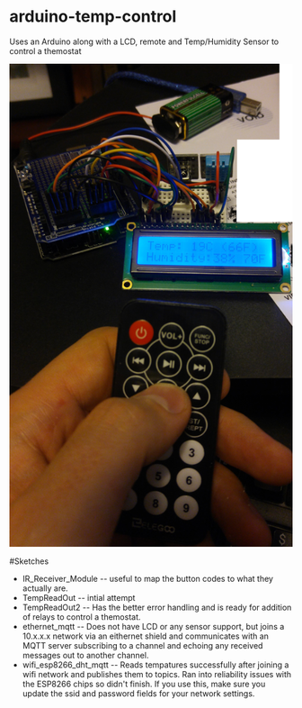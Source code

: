# arduino-temp-control
Uses an Arduino along with a LCD, remote and Temp/Humidity Sensor to control a themostat


<img src="https://github.com/neogeek83/arduino-temp-control/blob/master/TempReadOut2/20161226_224157.png?raw=true" />

#Sketches
 - IR_Receiver_Module -- useful to map the button codes to what they actually are.
 - TempReadOut -- intial attempt
 - TempReadOut2 -- Has the better error handling and is ready for addition of relays to control a themostat.
 - ethernet_mqtt -- Does not have LCD or any sensor support, but joins a 10.x.x.x network via an eithernet shield and communicates with an MQTT server subscribing to a channel and echoing any received messages out to another channel.
 - wifi_esp8266_dht_mqtt -- Reads tempatures successfully after joining a wifi network and publishes them to topics. Ran into reliability issues with the ESP8266 chips so didn't finish. If you use this, make sure you update the ssid and password fields for your network settings.